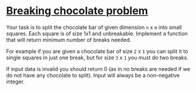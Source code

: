 # [Breaking chocolate problem](https://www.codewars.com/kata/breaking-chocolate-problem "https://www.codewars.com/kata/534ea96ebb17181947000ada")

Your task is to split the chocolate bar of given dimension `n` x `m` into small squares.
Each square is of size 1x1 and unbreakable.
Implement a function that will return minimum number of breaks needed.

For example if you are given a chocolate bar of size `2` x `1` you can split it to single squares in just one break, but for size `3` x `1` you must do two breaks.

If input data is invalid you should return 0 (as in no breaks are needed if we do not have any chocolate to split). Input will always be a non-negative integer.